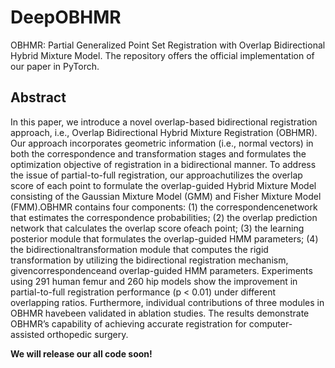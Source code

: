 # DeepOBHMR
OBHMR: Partial Generalized Point Set Registration with Overlap Bidirectional Hybrid Mixture Model.
The repository offers the official implementation of our paper in PyTorch.

## Abstract ##
 In this paper, we introduce a novel overlap-based bidirectional registration approach, i.e., Overlap Bidirectional Hybrid Mixture Registration (OBHMR). Our approach incorporates geometric information (i.e., normal vectors) in both the correspondence and transformation stages and formulates the optimization objective of registration in a bidirectional manner. To address the issue of partial-to-full registration, our approachutilizes the overlap score of each point to formulate the overlap-guided Hybrid Mixture Model consisting of the Gaussian Mixture Model (GMM) and Fisher Mixture Model (FMM).OBHMR contains four components: (1) the correspondencenetwork that estimates the correspondence probabilities; (2) the overlap prediction network that calculates the overlap score ofeach point; (3) the learning posterior module that formulates the overlap-guided HMM parameters; (4) the bidirectionaltransformation module that computes the rigid transformation by utilizing the bidirectional registration mechanism, givencorrespondenceand overlap-guided HMM parameters. Experiments using 291 human femur and 260 hip models show the improvement in partial-to-full registration performance (p < 0.01) under different overlapping ratios. Furthermore, individual contributions of three modules in OBHMR havebeen validated in ablation studies. The results demonstrate OBHMR’s capability of achieving accurate registration for
computer-assisted orthopedic surgery.



**We will release our all code soon!**

